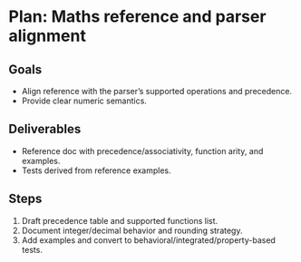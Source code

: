 # Plan: Maths reference and parser alignment

## Goals
- Align reference with the parser’s supported operations and precedence.
- Provide clear numeric semantics.

## Deliverables
- Reference doc with precedence/associativity, function arity, and examples.
- Tests derived from reference examples.

## Steps
1. Draft precedence table and supported functions list.
2. Document integer/decimal behavior and rounding strategy.
3. Add examples and convert to behavioral/integrated/property-based tests.
